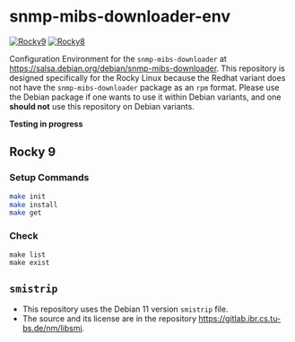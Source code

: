 # snmp-mibs-downloader-env
[![Rocky9](https://github.com/jeonghanlee/snmp-mibs-downloader-env/actions/workflows/rocky9.yml/badge.svg)](https://github.com/jeonghanlee/snmp-mibs-downloader-env/actions/workflows/rocky9.yml)
[![Rocky8](https://github.com/jeonghanlee/snmp-mibs-downloader-env/actions/workflows/rocky8.yml/badge.svg)](https://github.com/jeonghanlee/snmp-mibs-downloader-env/actions/workflows/rocky8.yml)

Configuration Environment for the `snmp-mibs-downloader` at <https://salsa.debian.org/debian/snmp-mibs-downloader>. This repository is designed specifically for the Rocky Linux because the Redhat variant does not have the `snmp-mibs-downloader` package as an `rpm` format. Please use the Debian package if one wants to use it within Debian variants, and one **should not** use this repository on Debian variants.

**Testing in progress**

## Rocky 9

### Setup Commands


```bash
make init
make install
make get
```

### Check 

```
make list
make exist
```

## ``smistrip``
* This repository uses the Debian 11 version `smistrip` file.
* The source and its license are in the repository <https://gitlab.ibr.cs.tu-bs.de/nm/libsmi>. 
